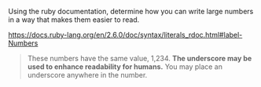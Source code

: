 Using the ruby documentation, determine how you can write large numbers in a way that makes them easier to read. 

https://docs.ruby-lang.org/en/2.6.0/doc/syntax/literals_rdoc.html#label-Numbers

> These numbers have the same value, 1,234. **The underscore may be used to enhance readability for humans.** You may place an underscore anywhere in the number.